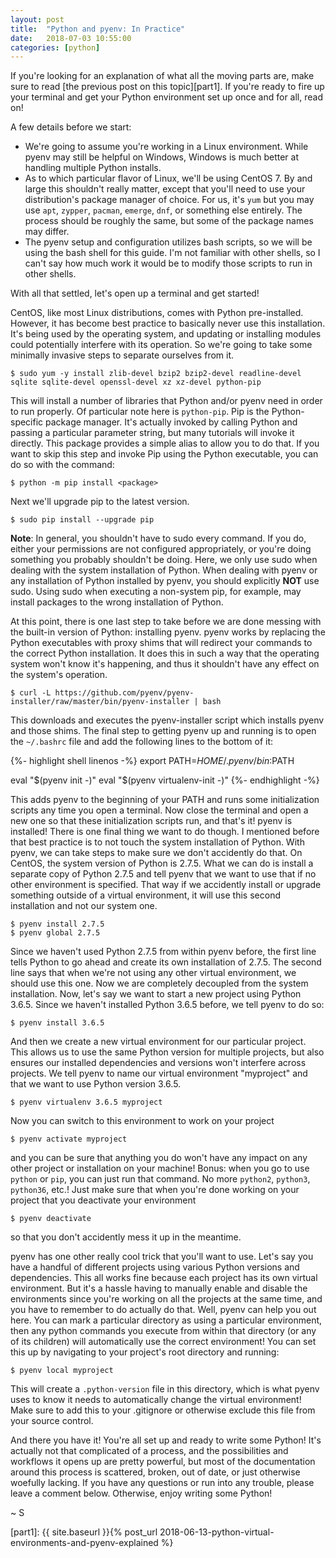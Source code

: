 ```yaml
---
layout: post
title:  "Python and pyenv: In Practice"
date:   2018-07-03 10:55:00
categories: [python]
---
```

If you're looking for an explanation of what all the moving parts are, make sure to read [the previous post on this topic][part1]. If you're ready to fire up your terminal and get your Python environment set up once and for all, read on!

A few details before we start:
* We're going to assume you're working in a Linux environment. While pyenv may still be helpful on Windows, Windows is much better at handling multiple Python installs.
* As to which particular flavor of Linux, we'll be using CentOS 7. By and large this shouldn't really matter, except that you'll need to use your distribution's package manager of choice. For us, it's `yum` but you may use `apt`, `zypper`, `pacman`, `emerge`, `dnf`, or something else entirely. The process should be roughly the same, but some of the package names may differ.
* The pyenv setup and configuration utilizes bash scripts, so we will be using the bash shell for this guide. I'm not familiar with other shells, so I can't say how much work it would be to modify those scripts to run in other shells.

With all that settled, let's open up a terminal and get started!

CentOS, like most Linux distributions, comes with Python pre-installed. However, it has become best practice to basically never use this installation. It's being used by the operating system, and updating or installing modules could potentially interfere with its operation. So we're going to take some minimally invasive steps to separate ourselves from it.

``` shell
$ sudo yum -y install zlib-devel bzip2 bzip2-devel readline-devel sqlite sqlite-devel openssl-devel xz xz-devel python-pip
```

This will install a number of libraries that Python and/or pyenv need in order to run properly. Of particular note here is `python-pip`. Pip is the Python-specific package manager. It's actually invoked by calling Python and passing a particular parameter string, but many tutorials will invoke it directly. This package provides a simple alias to allow you to do that. If you want to skip this step and invoke Pip using the Python executable, you can do so with the command:

``` shell
$ python -m pip install <package>
```

Next we'll upgrade pip to the latest version.

``` shell
$ sudo pip install --upgrade pip
```

**Note**: In general, you shouldn't have to sudo every command. If you do, either your permissions are not configured appropriately, or you're doing something you probably shouldn't be doing. Here, we only use sudo when dealing with the system installation of Python. When dealing with pyenv or any installation of Python installed by pyenv, you should explicitly **NOT** use sudo. Using sudo when executing a non-system pip, for example, may install packages to the wrong installation of Python.

At this point, there is one last step to take before we are done messing with the built-in version of Python: installing pyenv. pyenv works by replacing the Python executables with proxy shims that will redirect your commands to the correct Python installation. It does this in such a way that the operating system won't know it's happening, and thus it shouldn't have any effect on the system's operation.

``` shell
$ curl -L https://github.com/pyenv/pyenv-installer/raw/master/bin/pyenv-installer | bash
```

This downloads and executes the pyenv-installer script which installs pyenv and those shims. The final step to getting pyenv up and running is to open the `~/.bashrc` file and add the following lines to the bottom of it:

{%- highlight shell linenos -%}
export PATH=$HOME/.pyenv/bin:$PATH

eval "$(pyenv init -)"
eval "$(pyenv virtualenv-init -)"
{%- endhighlight -%}

This adds pyenv to the beginning of your PATH and runs some initialization scripts any time you open a terminal. Now close the terminal and open a new one so that these initialization scripts run, and that's it! pyenv is installed! There is one final thing we want to do though. I mentioned before that best practice is to not touch the system installation of Python. With pyenv, we can take steps to make sure we don't accidently do that. On CentOS, the system version of Python is 2.7.5. What we can do is install a separate copy of Python 2.7.5 and tell pyenv that we want to use that if no other environment is specified. That way if we accidently install or upgrade something outside of a virtual environment, it will use this second installation and not our system one.

``` shell
$ pyenv install 2.7.5
$ pyenv global 2.7.5
```

Since we haven't used Python 2.7.5 from within pyenv before, the first line tells Python to go ahead and create its own installation of 2.7.5. The second line says that when we're not using any other virtual environment, we should use this one. Now we are completely decoupled from the system installation. Now, let's say we want to start a new project using Python 3.6.5. Since we haven't installed Python 3.6.5 before, we tell pyenv to do so:

``` shell
$ pyenv install 3.6.5
```

And then we create a new virtual environment for our particular project. This allows us to use the same Python version for multiple projects, but also ensures our installed dependencies and versions won't interfere across projects. We tell pyenv to name our virtual environment "myproject" and that we want to use Python version 3.6.5.

``` shell
$ pyenv virtualenv 3.6.5 myproject
```

Now you can switch to this environment to work on your project

``` shell
$ pyenv activate myproject
```

and you can be sure that anything you do won't have any impact on any other project or installation on your machine! Bonus: when you go to use `python` or `pip`, you can just run that command. No more `python2`, `python3`, `python36`, etc.! Just make sure that when you're done working on your project that you deactivate your environment

``` shell
$ pyenv deactivate
```

so that you don't accidently mess it up in the meantime.

pyenv has one other really cool trick that you'll want to use. Let's say you have a handful of different projects using various Python versions and dependencies. This all works fine because each project has its own virtual environment. But it's a hassle having to manually enable and disable the environments since you're working on all the projects at the same time, and you have to remember to do actually do that. Well, pyenv can help you out here. You can mark a particular directory as using a particular environment, then any python commands you execute from within that directory (or any of its children) will automatically use the correct environment! You can set this up by navigating to your project's root directory and running:

``` shell
$ pyenv local myproject
```

This will create a `.python-version` file in this directory, which is what pyenv uses to know it needs to automatically change the virtual environment! Make sure to add this to your .gitignore or otherwise exclude this file from your source control.

And there you have it! You're all set up and ready to write some Python! It's actually not that complicated of a process, and the possibilities and workflows it opens up are pretty powerful, but most of the documentation around this process is scattered, broken, out of date, or just otherwise woefully lacking. If you have any questions or run into any trouble, please leave a comment below. Otherwise, enjoy writing some Python!

~ S

[part1]: {{ site.baseurl }}{% post_url 2018-06-13-python-virtual-environments-and-pyenv-explained %}